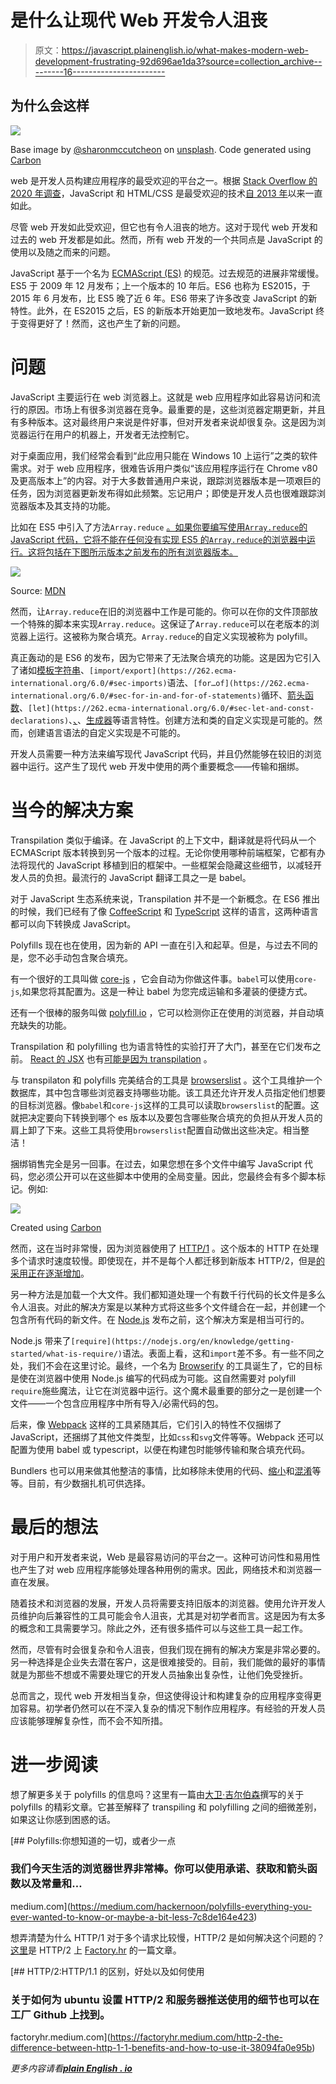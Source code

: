 # 是什么让现代 Web 开发令人沮丧

> 原文：<https://javascript.plainenglish.io/what-makes-modern-web-development-frustrating-92d696ae1da3?source=collection_archive---------16----------------------->

## 为什么会这样

![](img/5958322f2a8127bf2f26a70d8a547971.png)

Base image by [@sharonmccutcheon](https://unsplash.com/@sharonmccutcheon) on [unsplash](https://unsplash.com/photos/KFqosh9fuDo). Code generated using [Carbon](https://carbon.now.sh/)

web 是开发人员构建应用程序的最受欢迎的平台之一。根据 [Stack Overflow 的 2020 年调查](https://insights.stackoverflow.com/survey/2020#technology-programming-scripting-and-markup-languages-all-respondents)，JavaScript 和 HTML/CSS 是最受欢迎的技术[自 2013 年](https://insights.stackoverflow.com/survey/2015#tech)以来一直如此。

尽管 web 开发如此受欢迎，但它也有令人沮丧的地方。这对于现代 web 开发和过去的 web 开发都是如此。然而，所有 web 开发的一个共同点是 JavaScript 的使用以及随之而来的问题。

JavaScript 基于一个名为 [ECMAScript (ES)](https://www.ecma-international.org/technical-committees/tc39/) 的规范。过去规范的进展非常缓慢。ES5 于 2009 年 12 月发布；上一个版本的 10 年后。ES6 也称为 ES2015，于 2015 年 6 月发布，比 ES5 晚了近 6 年。ES6 带来了许多改变 JavaScript 的新特性。此外，在 ES2015 之后，ES 的新版本开始更加一致地发布。JavaScript 终于变得更好了！然而，这也产生了新的问题。

# 问题

JavaScript 主要运行在 web 浏览器上。这就是 web 应用程序如此容易访问和流行的原因。市场上有很多浏览器在竞争。最重要的是，这些浏览器定期更新，并且有多种版本。这对最终用户来说是件好事，但对开发者来说却很复杂。这是因为浏览器运行在用户的机器上，开发者无法控制它。

对于桌面应用，我们经常会看到“此应用只能在 Windows 10 上运行”之类的软件需求。对于 web 应用程序，很难告诉用户类似“该应用程序运行在 Chrome v80 及更高版本上”的内容。对于大多数普通用户来说，跟踪浏览器版本是一项艰巨的任务，因为浏览器更新发布得如此频繁。忘记用户；即使是开发人员也很难跟踪浏览器版本及其支持的功能。

比如在 ES5 中引入了方法`Array.reduce` [。如果你要编写使用`Array.reduce`的 JavaScript 代码，它将不能在任何没有实现 ES5 的`Array.reduce`的浏览器中运行。这将包括在下图所示版本之前发布的所有浏览器版本。](https://262.ecma-international.org/5.1/#sec-15.4.4.21)

![](img/9f629ef8a0bc16f9933d1ad168d4b8fe.png)

Source: [MDN](https://developer.mozilla.org/en-US/docs/Web/JavaScript/Reference/Global_Objects/Array/Reduce)

然而，让`Array.reduce`在旧的浏览器中工作是可能的。你可以在你的文件顶部放一个特殊的脚本来实现`Array.reduce`。这保证了`Array.reduce`可以在老版本的浏览器上运行。这被称为聚合填充。`Array.reduce`的自定义实现被称为 polyfill。

真正轰动的是 ES6 的发布，因为它带来了无法聚合填充的功能。这是因为它引入了诸如[模板字符串](https://262.ecma-international.org/6.0/#sec-template-literal-lexical-components)、`[import/export](https://262.ecma-international.org/6.0/#sec-imports)`语法、`[for…of](https://262.ecma-international.org/6.0/#sec-for-in-and-for-of-statements)`循环、[箭头函数](https://262.ecma-international.org/6.0/#sec-arrow-function-definitions)、`[let](https://262.ecma-international.org/6.0/#sec-let-and-const-declarations)`、[、](https://262.ecma-international.org/6.0/#sec-let-and-const-declarations)、[生成器](https://262.ecma-international.org/6.0/#sec-generator-function-definitions)等语言特性。创建方法和类的自定义实现是可能的。然而，创建语言语法的自定义实现是不可能的。

开发人员需要一种方法来编写现代 JavaScript 代码，并且仍然能够在较旧的浏览器中运行。这产生了现代 web 开发中使用的两个重要概念——传输和捆绑。

# 当今的解决方案

Transpilation 类似于编译。在 JavaScript 的上下文中，翻译就是将代码从一个 ECMAScript 版本转换到另一个版本的过程。无论你使用哪种前端框架，它都有办法将现代的 JavaScript 移植到旧的框架中。一些框架会隐藏这些细节，以减轻开发人员的负担。最流行的 JavaScript 翻译工具之一是 babel。

对于 JavaScript 生态系统来说，Transpilation 并不是一个新概念。在 ES6 推出的时候，我们已经有了像 [CoffeeScript](https://coffeescript.org/) 和 [TypeScript](https://www.typescriptlang.org/) 这样的语言，这两种语言都可以向下转换成 JavaScript。

Polyfills 现在也在使用，因为新的 API 一直在引入和起草。但是，与过去不同的是，您不必手动包含聚合填充。

有一个很好的工具叫做 [core-js](https://github.com/zloirock/core-js) ，它会自动为你做这件事。`babel`可以使用`core-js`,如果您将其配置为。这是一种让 babel 为您完成运输和多灌装的便捷方式。

还有一个很棒的服务叫做 [polyfill.io](https://polyfill.io/) ，它可以检测你正在使用的浏览器，并自动填充缺失的功能。

Transpilation 和 polyfilling 也为语言特性的实验打开了大门，甚至在它们发布之前。 [React 的 JSX](https://reactjs.org/docs/introducing-jsx.html) 也有[可能是因为 transpilation](https://betterprogramming.pub/how-react-jsx-works-under-the-hood-6b177a8a57e1) 。

与 transpilaton 和 polyfills 完美结合的工具是 [browserslist](https://github.com/browserslist/browserslist) 。这个工具维护一个数据库，其中包含哪些浏览器支持哪些功能。该工具还允许开发人员指定他们想要的目标浏览器。像`babel`和`core-js`这样的工具可以读取`browserslist`的配置。这就把决定要向下转换到哪个 es 版本以及要包含哪些聚合填充的负担从开发人员的肩上卸了下来。这些工具将使用`browserslist`配置自动做出这些决定。相当整洁！

捆绑销售完全是另一回事。在过去，如果您想在多个文件中编写 JavaScript 代码，您必须公开可以在这些脚本中使用的全局变量。因此，您最终会有多个脚本标记。例如:

![](img/67a7cab6cdd91c68465bad30adf988e8.png)

Created using [Carbon](https://carbon.now.sh/)

然而，这在当时非常慢，因为浏览器使用了 [HTTP/1](https://en.wikipedia.org/wiki/Hypertext_Transfer_Protocol#History) 。这个版本的 HTTP 在处理多个请求时速度较慢。即使现在，并不是每个人都迁移到新版本 HTTP/2，但是[的采用正在逐渐增加](https://almanac.httparchive.org/en/2020/http2#http2-adoption)。

另一种方法是加载一个大文件。我们都知道处理一个有数千行代码的长文件是多么令人沮丧。对此的解决方案是以某种方式将这些多个文件缝合在一起，并创建一个包含所有代码的新文件。在 [Node.js](https://nodejs.org/en/) 发布之前，这个解决方案是相当可行的。

Node.js 带来了`[require](https://nodejs.org/en/knowledge/getting-started/what-is-require/)`语法。表面上看，这和`import`差不多。有一些不同之处，我们不会在这里讨论。最终，一个名为 [Browserify](https://browserify.org/) 的工具诞生了，它的目标是使在浏览器中使用 Node.js 编写的代码成为可能。这自然需要对 polyfill `require`施些魔法，让它在浏览器中运行。这个魔术最重要的部分之一是创建一个文件——一个包含应用程序中所有导入/必需代码的包。

后来，像 [Webpack](https://webpack.js.org/) 这样的工具紧随其后，它们引入的特性不仅捆绑了 JavaScript，还捆绑了其他文件类型，比如`css`和`svg`文件等等。Webpack 还可以配置为使用 babel 或 typescript，以便在构建包时能够传输和聚合填充代码。

Bundlers 也可以用来做其他整洁的事情，比如移除未使用的代码、[缩小](https://en.wikipedia.org/wiki/Minification_(programming))和[混淆](https://en.wikipedia.org/wiki/Obfuscation_(software))等等。目前，有少数捆扎机可供选择。

# 最后的想法

对于用户和开发者来说，Web 是最容易访问的平台之一。这种可访问性和易用性也产生了对 web 应用程序能够处理各种用例的需求。因此，网络技术和浏览器一直在发展。

随着技术和浏览器的发展，开发人员将需要支持旧版本的浏览器。使用允许开发人员维护向后兼容性的工具可能会令人沮丧，尤其是对初学者而言。这是因为有太多的概念和工具需要学习。除此之外，还有很多插件可以与这些工具一起工作。

然而，尽管有时会很复杂和令人沮丧，但我们现在拥有的解决方案是非常必要的。另一种选择是企业失去潜在客户，这是很难接受的。目前，我们能做的最好的事情就是为那些不想或不需要处理它的开发人员抽象出复杂性，让他们免受挫折。

总而言之，现代 web 开发相当复杂，但这使得设计和构建复杂的应用程序变得更加容易。初学者仍然可以在不深入复杂的情况下制作应用程序。有经验的开发人员应该能够理解复杂性，而不会不知所措。

# 进一步阅读

想了解更多关于 polyfills 的信息吗？这里有一篇由[大卫·吉尔伯森](https://medium.com/u/f735d3b0f2f3?source=post_page-----92d696ae1da3--------------------------------)撰写的关于 polyfills 的精彩文章。它甚至解释了 transpiling 和 polyfilling 之间的细微差别，如果这让你感到困惑的话。

[](https://medium.com/hackernoon/polyfills-everything-you-ever-wanted-to-know-or-maybe-a-bit-less-7c8de164e423) [## Polyfills:你想知道的一切，或者少一点

### 我们今天生活的浏览器世界非常棒。你可以使用承诺、获取和箭头函数以及常量和…

medium.com](https://medium.com/hackernoon/polyfills-everything-you-ever-wanted-to-know-or-maybe-a-bit-less-7c8de164e423) 

想弄清楚为什么 HTTP/1 对于多个请求比较慢，HTTP/2 是如何解决这个问题的？[这里](https://factoryhr.medium.com/http-2-the-difference-between-http-1-1-benefits-and-how-to-use-it-38094fa0e95b)是 HTTP/2 上 [Factory.hr](https://medium.com/u/b859a48da322?source=post_page-----92d696ae1da3--------------------------------) 的一篇文章。

[](https://factoryhr.medium.com/http-2-the-difference-between-http-1-1-benefits-and-how-to-use-it-38094fa0e95b) [## HTTP/2:HTTP/1.1 的区别，好处以及如何使用

### 关于如何为 ubuntu 设置 HTTP/2 和服务器推送使用的细节也可以在工厂 Github 上找到。

factoryhr.medium.com](https://factoryhr.medium.com/http-2-the-difference-between-http-1-1-benefits-and-how-to-use-it-38094fa0e95b) 

*更多内容请看*[***plain English . io***](http://plainenglish.io/)